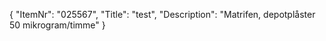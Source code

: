 {
  "ItemNr": "025567",
  "Title": "test",
  "Description": "Matrifen, depotplåster 50 mikrogram/timme"
}
